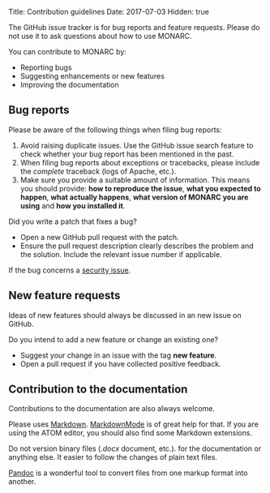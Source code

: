 Title: Contribution guidelines
Date: 2017-07-03
Hidden: true

The GitHub issue tracker is for bug reports and feature requests.
Please do not use it to ask questions about how to use MONARC.

You can contribute to MONARC by:

* Reporting bugs
* Suggesting enhancements or new features
* Improving the documentation


## Bug reports

Please be aware of the following things when filing bug reports:

1. Avoid raising duplicate issues. Use the GitHub issue search feature
   to check whether your bug report has been mentioned in the past.
2. When filing bug reports about exceptions or tracebacks, please include the
   *complete* traceback (logs of Apache, etc.).
3. Make sure you provide a suitable amount of information. This
   means you should provide: **how to reproduce the issue**,
   **what you expected to happen**, **what actually happens**,
   **what version of MONARC you are using** and  **how you installed it**.

Did you write a patch that fixes a bug?

* Open a new GitHub pull request with the patch.
* Ensure the pull request description clearly describes the problem and the
  solution. Include the relevant issue number if applicable.

If the bug concerns a
[security issue](/pages/community/vulnerability-disclosure).

## New feature requests

Ideas of new features should always be discussed in an new issue on GitHub.

Do you intend to add a new feature or change an existing one?

* Suggest your change in an issue with the tag **new feature**.
* Open a pull request if you have collected positive feedback.


## Contribution to the documentation

Contributions to the documentation are also always welcome.

Please uses
[Markdown](https://daringfireball.net/projects/markdown/).
[MarkdownMode](https://www.emacswiki.org/emacs/MarkdownMode) is of great help
for that. If you are using the ATOM editor, you should also find some Markdown
extensions.

Do not version binary files (*.docx* document, etc.). for the
documentation or anything else. It easier to follow the changes of plain text
files.

[Pandoc](http://pandoc.org/) is a wonderful tool to convert files from one
markup format into another.
